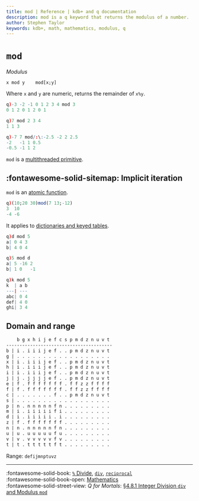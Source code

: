 ```yaml
---
title: mod | Reference | kdb+ and q documentation
description: mod is a q keyword that returns the modulus of a number.
author: Stephen Taylor
keywords: kdb+, math, mathematics, modulus, q
---
```

# `mod`

_Modulus_



```syntax
x mod y    mod[x;y]
```

Where `x` and `y` are numeric, returns the remainder of `x%y`.

```q
q)-3 -2 -1 0 1 2 3 4 mod 3
0 1 2 0 1 2 0 1

q)7 mod 2 3 4
1 1 3

q)-7 7 mod/:\:-2.5 -2 2 2.5
-2   -1 1 0.5
-0.5 -1 1 2
```

`mod` is a [multithreaded primitive](../kb/mt-primitives.md).


## :fontawesome-solid-sitemap: Implicit iteration

`mod` is an [atomic function](../basics/atomic.md).

```q
q)(10;20 30)mod(7 13;-12)
3  10
-4 -6
```

It applies to [dictionaries and keyed tables](../basics/math.md#dictionaries-and-tables).

```q
q)d mod 5
a| 0 4 3
b| 4 0 4

q)5 mod d
a| 5 -16 2
b| 1 0   -1

q)k mod 5
k  | a b
---| ---
abc| 0 4
def| 4 0
ghi| 3 4
```


## Domain and range

```txt
    b g x h i j e f c s p m d z n u v t
----------------------------------------
b | i . i i i j e f . . p m d z n u v t
g | . . . . . . . . . . . . . . . . . .
x | i . i i i j e f . . p m d z n u v t
h | i . i i i j e f . . p m d z n u v t
i | i . i i i j e f . . p m d z n u v t
j | j . j j j j e f . . p m d z n u v t
e | f . f f f f f f f . f f z z f f f f
f | f . f f f f f f f . f f z z f f f f
c | . . . . . . . f . . p m d z n u v t
s | . . . . . . . . . . . . . . . . . .
p | n . n n n n n f n . . . . . . . . .
m | i . i i i i i f i . . . . . . . . .
d | i . i i i i i . i . . . . . . . . .
z | f . f f f f f f f . . . . . . . . .
n | n . n n n n n f n . . . . . . . . .
u | u . u u u u u f u . . . . . . . . .
v | v . v v v v v f v . . . . . . . . .
t | t . t t t t t f t . . . . . . . . .
```

Range: `defijmnptuvz`

----
:fontawesome-solid-book: 
[`%` Divide](divide.md), [`div`](div.md), [`reciprocal`](reciprocal.md) 
<br>
:fontawesome-solid-book-open: 
[Mathematics](../basics/math.md)
<br>
:fontawesome-solid-street-view: 
_Q for Mortals_: [§4.8.1 Integer Division `div` and Modulus `mod`](/q4m3/4_Operators/#481-integer-division-div-and-modulus-mod)
